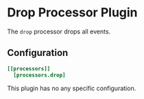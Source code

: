 # Drop Processor Plugin

The `drop` processor drops all events.

## Configuration
```toml
[[processors]]
  [processors.drop]
```
This plugin has no any specific configuration.
